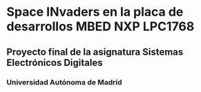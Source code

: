 # Space INvaders en la placa de desarrollos MBED NXP LPC1768
## Proyecto final de la asignatura Sistemas Electrónicos Digitales
### Universidad Autónoma de Madrid
